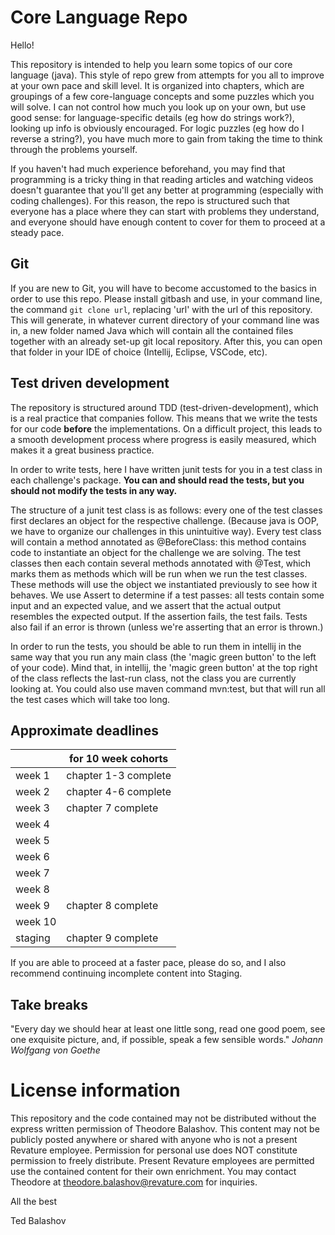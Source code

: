 # Core Language Repo
Hello!

This repository is intended to help you learn some topics of our core language (java). This style of repo grew from attempts for you all to improve at your own pace and skill level. It is organized into chapters, which are groupings of a few core-language concepts and some puzzles which you will solve. I can not control how much you look up on your own, but use good sense: for language-specific details (eg how do strings work?), looking up info is obviously encouraged. For logic puzzles (eg how do I reverse a string?), you have much more to gain from taking the time to think through the problems yourself.

If you haven't had much experience beforehand, you may find that programming is a tricky thing in that reading articles and watching videos doesn't guarantee that you'll get any better at programming (especially with coding challenges). For this reason, the repo is structured such that everyone has a place where they can start with problems they understand, and everyone should have enough content to cover for them to proceed at a steady pace.

## Git
If you are new to Git, you will have to become accustomed to the basics in order to use this repo. Please install gitbash and use, in your command line, the command `git clone url`, replacing 'url' with the url of this repository. This will generate, in whatever current directory of your command line was in, a new folder named Java which will contain all the contained files together with an already set-up git local repository. After this, you can open that folder in your IDE of choice (Intellij, Eclipse, VSCode, etc).

## Test driven development
The repository is structured around TDD (test-driven-development), which is a real practice that companies follow. This means that we write the tests for our code **before** the implementations. On a difficult project, this leads to a smooth development process where progress is easily measured, which makes it a great business practice.

In order to write tests, here I have written junit tests for you in a test class in each challenge's package. **You can and should read the tests, but you should not modify the tests in any way.**

The structure of a junit test class is as follows: every one of the test classes first declares an object for the respective challenge. (Because java is OOP, we have to organize our challenges in this unintuitive way). Every test class will contain a method annotated as @BeforeClass: this method contains code to instantiate an object for the challenge we are solving. The test classes then each contain several methods annotated with @Test, which marks them as methods which will be run when we run the test classes. These methods will use the object we instantiated previously to see how it behaves. We use Assert to determine if a test passes: all tests contain some input and an expected value, and we assert that the actual output resembles the expected output. If the assertion fails, the test fails. Tests also fail if an error is thrown (unless we're asserting that an error is thrown.)

In order to run the tests, you should be able to run them in intellij in the same way that you run any main class (the 'magic green button' to the left of your code). Mind that, in intellij, the 'magic green button' at the top right of the class reflects the last-run class, not the class you are currently looking at. You could also use maven command mvn:test, but that will run all the test cases which will take too long.

## Approximate deadlines

|         | for 10 week cohorts  |
|---------|----------------------|
| week 1  | chapter 1-3 complete |
| week 2  | chapter 4-6 complete |
| week 3  | chapter 7 complete   |
| week 4  |                      |
| week 5  |                      |
| week 6  |                      |
| week 7  |                      |
| week 8  |                      |
| week 9  | chapter 8 complete   |
| week 10 |                      |
| staging | chapter 9 complete   |


If you are able to proceed at a faster pace, please do so, and I also recommend continuing incomplete content into Staging.

## Take breaks

"Every day we should hear at least one little song, read one good poem, see one exquisite picture, and, if possible, speak a few sensible words." *Johann Wolfgang von Goethe*

# License information
This repository and the code contained may not be distributed without the express written permission of Theodore Balashov. This content may not be publicly posted anywhere or shared with anyone who is not a present Revature employee. Permission for personal use does NOT constitute permission to freely distribute. Present Revature employees are permitted use the contained content for their own enrichment. You may contact Theodore at theodore.balashov@revature.com for inquiries.

All the best

Ted Balashov